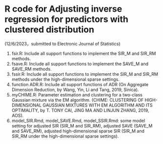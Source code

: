 # R code for Adjusting inverse regression for predictors with clustered distribution
  (12/6/2023，submitted to Electronic Journal of Statistics)
1. fsir.R: Include all support functions to implement the SIR_M and SIR_RM methods.
2. fsave.R: Include all support functions to implement the SAVE_M and SAVE_RM methods.
3. fssir.R: Include all support functions to implement the SIR_M and SIR_RM methods under the high-dimensional sparse settings.
4. function ADR.R: Include all support functions of ADR (On Aggregate Dimension Reduction, by Wang, Yin, Li and Tang, 2019, Sinica).
5. myCHIME.R: Parameter estimation and clustering for a two-class Gaussian mixture via the EM algorithm. (CHIME: CLUSTERING OF HIGH-   
   DIMENSIONAL GAUSSIAN MIXTURES WITH EM ALGORITHM AND ITS OPTIMALITY, by T. TONY CAI, JING MA AND LINJUN ZHANG, 2019, AOS).       
6. model_SIR.Rmd, model_SAVE.Rmd, model_SSIR.Rmd: some model setting for adjusted SIR (SIR_M and SIR_RM), adjusted SAVE (SAVE_M and SAVE_RM), adjusted high-dimensional sparse SIR (SIR_M      and SIR_RM under the high-dimensional sparse settings).
